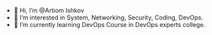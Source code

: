- 👋 Hi, I’m @Artiom Ishkov
- 👀 I’m interested in System, Networking, Security, Coding, DevOps.
- 🌱 I’m currently learning DevOps Course in DevOps experts college.

<!---
ArtiomIshkov/ArtiomIshkov is a ✨ special ✨ repository because its `README.md` (this file) appears on your GitHub profile.
You can click the Preview link to take a look at your changes.
--->
